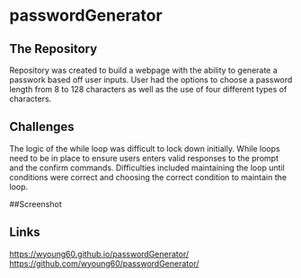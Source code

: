 # passwordGenerator

## The Repository

Repository was created to build a webpage with the ability to generate a passwork based off user inputs. User had the options to choose a password length from 8 to 128 characters as well as the use of four different types of characters.

## Challenges

The logic of the while loop was difficult to lock down initially. While loops need to be in place to ensure users enters valid responses to the prompt and the confirm commands. Difficulties included maintaining the loop until conditions were correct and choosing the correct condition to maintain the loop.

##Screenshot

## Links

https://wyoung60.github.io/passwordGenerator/ <br />
https://github.com/wyoung60/passwordGenerator/
